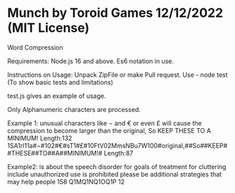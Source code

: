 # Munch by Toroid Games 12/12/2022 (MIT License)
Word Compression

Requirements:
Node.js 16 and above. Es6 notation in use.

Instructions on Usage:
Unpack ZipFile or make Pull request.
Use - 
node test
(To show basic tests and limitations)

test.js gives an example of usage.

Only Alphanumeric characters are processed.

Example 1: 
unusual characters like ¬ and € or even £ will cause the compression to become larger than the original, So KEEP THESE TO A MINIMUM! Length:132
1SA1rl11a#¬#102#€#sT1#£#10FtV02MmsNBu7W100#original,##So##KEEP##THESE##TO##A##MINIMUM!# Length:87

Example2:
is about the speech disorder for goals of treatment for cluttering include unauthorized use is prohibited please be additional strategies that may help people 158
Q1MQ1NQ1OQ1P 12
